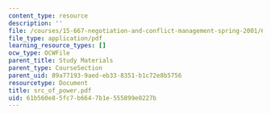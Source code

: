```yaml
---
content_type: resource
description: ''
file: /courses/15-667-negotiation-and-conflict-management-spring-2001/61b560e85fc7b6647b1e555899e0227b_src_of_power.pdf
file_type: application/pdf
learning_resource_types: []
ocw_type: OCWFile
parent_title: Study Materials
parent_type: CourseSection
parent_uid: 89a77193-9aed-eb33-8351-b1c72e8b5756
resourcetype: Document
title: src_of_power.pdf
uid: 61b560e8-5fc7-b664-7b1e-555899e0227b
---
```

